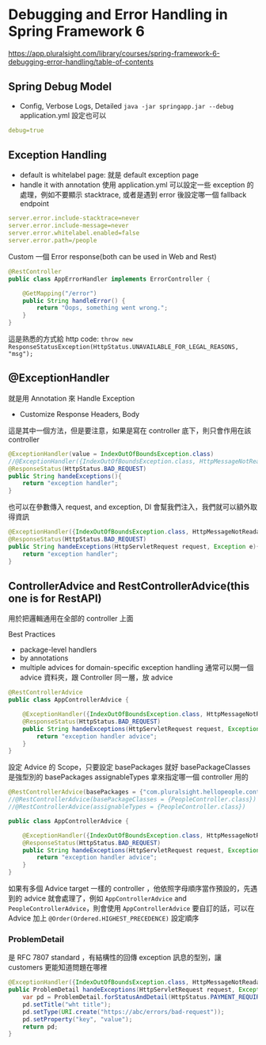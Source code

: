 # Debugging and Error Handling in Spring Framework 6
https://app.pluralsight.com/library/courses/spring-framework-6-debugging-error-handling/table-of-contents


## Spring Debug Model
- Config, Verbose Logs, Detailed
`java -jar springapp.jar --debug`
application.yml 設定也可以
```yaml
debug=true
```

## Exception Handling
- default is whitelabel page: 就是 default exception page
- handle it with annotation
使用 application.yml 可以設定一些 exception 的處理，例如不要顯示 stacktrace, 或者是遇到 error 後設定哪一個 fallback endpoint

```yaml
server.error.include-stacktrace=never
server.error.include-message=never
server.error.whitelabel.enabled=false
server.error.path=/people
```

Custom 一個 Error response(both can be used in Web and Rest)
```java
@RestController
public class AppErrorHandler implements ErrorController {

    @GetMapping("/error")
    public String handleError() {
        return "Oops, something went wrong.";
    }
}
```

這是熟悉的方式給 http code: `throw new ResponseStatusException(HttpStatus.UNAVAILABLE_FOR_LEGAL_REASONS, "msg");`

## @ExceptionHandler
就是用 Annotation 來 Handle Exception
- Customize Response Headers, Body

這是其中一個方法，但是要注意，如果是寫在 controller 底下，則只會作用在該 controller
```java
@ExceptionHandler(value = IndexOutOfBoundsException.class)
//@ExceptionHandler({IndexOutOfBoundsException.class, HttpMessageNotReadableException.class})
@ResponseStatus(HttpStatus.BAD_REQUEST)
public String handeExceptions(){
    return "exception handler";
}
```
也可以在參數傳入 request, and exception, DI 會幫我們注入，我們就可以額外取得資訊
```java
@ExceptionHandler({IndexOutOfBoundsException.class, HttpMessageNotReadableException.class})
@ResponseStatus(HttpStatus.BAD_REQUEST)
public String handeExceptions(HttpServletRequest request, Exception e){
    return "exception handler";
}
```

## ControllerAdvice and RestControllerAdvice(this one is for RestAPI)
用於把邏輯通用在全部的 controller 上面

Best Practices
- package-level handlers
- by annotations
- multiple advices for domain-specific exception handling
通常可以開一個 advice 資料夾，跟 Controller 同一層，放 advice
```java
@RestControllerAdvice
public class AppControllerAdvice {

    @ExceptionHandler({IndexOutOfBoundsException.class, HttpMessageNotReadableException.class})
    @ResponseStatus(HttpStatus.BAD_REQUEST)
    public String handeExceptions(HttpServletRequest request, Exception e){
        return "exception handler advice";
    }
}
```
設定 Advice 的 Scope，只要設定 basePackages 就好
basePackageClasses 是強型別的 basePackages
assignableTypes 拿來指定哪一個 controller 用的
```java
@RestControllerAdvice(basePackages = {"com.pluralsight.hellopeople.controllers"})
//@RestControllerAdvice(basePackageClasses = {PeopleController.class})
//@RestControllerAdvice(assignableTypes = {PeopleController.class})

public class AppControllerAdvice {

    @ExceptionHandler({IndexOutOfBoundsException.class, HttpMessageNotReadableException.class})
    @ResponseStatus(HttpStatus.BAD_REQUEST)
    public String handeExceptions(HttpServletRequest request, Exception e){
        return "exception handler advice";
    }
}
```

如果有多個 Advice target 一樣的 controller ，他依照字母順序當作預設的，先遇到的 advice 就會處理了，例如
`AppControllerAdvice` and `PeopleControllerAdvice`，則會使用 `AppControllerAdvice` 
要自訂的話，可以在 Advice 加上 `@Order(Ordered.HIGHEST_PRECEDENCE)` 設定順序

### ProblemDetail
是 RFC 7807 standard ，有結構性的回傳 exception 訊息的型別，讓 customers 更能知道問題在哪裡
```java
@ExceptionHandler({IndexOutOfBoundsException.class, HttpMessageNotReadableException.class})
public ProblemDetail handeExceptions(HttpServletRequest request, Exception e){
    var pd = ProblemDetail.forStatusAndDetail(HttpStatus.PAYMENT_REQUIRED, "test pd");
    pd.setTitle("wht title");
    pd.setType(URI.create("https://abc/errors/bad-request"));
    pd.setProperty("key", "value");
    return pd;
}
```